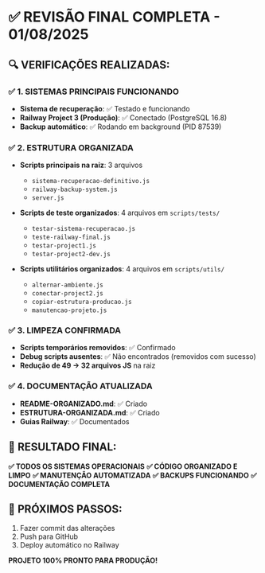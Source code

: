 # ✅ REVISÃO FINAL COMPLETA - 01/08/2025

## 🔍 VERIFICAÇÕES REALIZADAS:

### ✅ 1. SISTEMAS PRINCIPAIS FUNCIONANDO
- **Sistema de recuperação**: ✅ Testado e funcionando
- **Railway Project 3 (Produção)**: ✅ Conectado (PostgreSQL 16.8)
- **Backup automático**: ✅ Rodando em background (PID 87539)

### ✅ 2. ESTRUTURA ORGANIZADA
- **Scripts principais na raiz**: 3 arquivos
  - `sistema-recuperacao-definitivo.js`
  - `railway-backup-system.js` 
  - `server.js`

- **Scripts de teste organizados**: 4 arquivos em `scripts/tests/`
  - `testar-sistema-recuperacao.js`
  - `teste-railway-final.js`
  - `testar-project1.js`
  - `testar-project2-dev.js`

- **Scripts utilitários organizados**: 4 arquivos em `scripts/utils/`
  - `alternar-ambiente.js`
  - `conectar-project2.js`
  - `copiar-estrutura-producao.js`
  - `manutencao-projeto.js`

### ✅ 3. LIMPEZA CONFIRMADA
- **Scripts temporários removidos**: ✅ Confirmado
- **Debug scripts ausentes**: ✅ Não encontrados (removidos com sucesso)
- **Redução de 49 → 32 arquivos JS** na raiz

### ✅ 4. DOCUMENTAÇÃO ATUALIZADA
- **README-ORGANIZADO.md**: ✅ Criado
- **ESTRUTURA-ORGANIZADA.md**: ✅ Criado
- **Guias Railway**: ✅ Documentados

## 🎯 RESULTADO FINAL:

**✅ TODOS OS SISTEMAS OPERACIONAIS**
**✅ CÓDIGO ORGANIZADO E LIMPO**
**✅ MANUTENÇÃO AUTOMATIZADA**
**✅ BACKUPS FUNCIONANDO**
**✅ DOCUMENTAÇÃO COMPLETA**

## 🚀 PRÓXIMOS PASSOS:
1. Fazer commit das alterações
2. Push para GitHub
3. Deploy automático no Railway

**PROJETO 100% PRONTO PARA PRODUÇÃO!**
